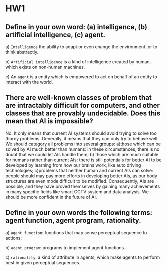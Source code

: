 # HW1

## Define in your own word: (a) intelligence, (b) artificial intelligence, (c) agent.

a) `Intelligence` the ability to adapt or even change the environment ,or to think abstractly.

b) `Artificial intelligence` is a kind of intelligence created by human, which exists on non-human machines.

c) An `agent` is a entity which is empowered to act on behalf of an entity to interact with the world.

## There are well-known classes of problem that are intractably difficult for computers, and other classes that are provably undecidable. Does this mean that AI is impossible?

No. It only means that current AI systems should avoid trying to solve too thorny problems. Generally, it means that they can only try to behave well. We should category all problems into several groups: a)those which can be solved by AI much better than humans: in these circumstances, there is no doubt that we could let AIs handle them; b) those which are much suitable for humans rather than current AIs: there is still potentials for better AI to be developed by learning from how our brains work, like auto driving technologies; c)problems that neither human and current AIs can solve: people should may pay more efforts in developing better AIs, as our body structures are even mode difficult to be modified. Consequently, AIs are possible, and they have proved themselves by gaining many achievements in many specific fields like smart CCTV system and data analysis. We should be more confident in the future of AI.

## Define in your own words the following terms: agent function, agent program, rationality.

a) `agent function`: functions that map sense perceptual sequence to actions;

b) `agent program`: programs to implement agent functions.

c) `rationality`: a kind of attribute in agents, which make agents to perform best in given perceptual sequences.



